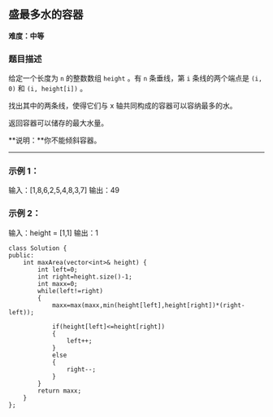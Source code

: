 ## 盛最多水的容器

**难度：中等**

### 题目描述

给定一个长度为 `n` 的整数数组 `height` 。有 `n` 条垂线，第 `i` 条线的两个端点是 `(i, 0)` 和 `(i, height[i])` 。

找出其中的两条线，使得它们与 x 轴共同构成的容器可以容纳最多的水。

返回容器可以储存的最大水量。

**说明：**你不能倾斜容器。

---

### 示例 1：

输入：[1,8,6,2,5,4,8,3,7]
输出：49 

### 示例 2：

输入：height = [1,1]
输出：1

```
class Solution {
public:
    int maxArea(vector<int>& height) {
        int left=0;
        int right=height.size()-1;
        int maxx=0;
        while(left!=right)
        {
            maxx=max(maxx,min(height[left],height[right])*(right-left));
            
            if(height[left]<=height[right])
            {
                left++;
            }
            else
            {
                right--;
            }
        }
        return maxx;
    }
};

```
